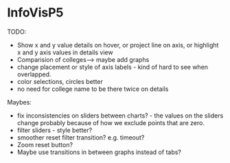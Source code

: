# InfoVisP5				
TODO:
* Show x and y value details on hover, or project line on axis, or highlight x and y axis values in details view
* Comparision of colleges--> maybe add graphs
* change placement or style of axis labels - kind of hard to see when overlapped.
* color selections, circles better
* no need for college name to be there twice on details

Maybes:
* fix inconsistencies on sliders between charts? - the values on the sliders change probably because of how we exclude points that are zero.
* filter sliders - style better?
* smoother reset filter transition? e.g. timeout?
* Zoom reset button?
* Maybe use transitions in between graphs instead of tabs?
